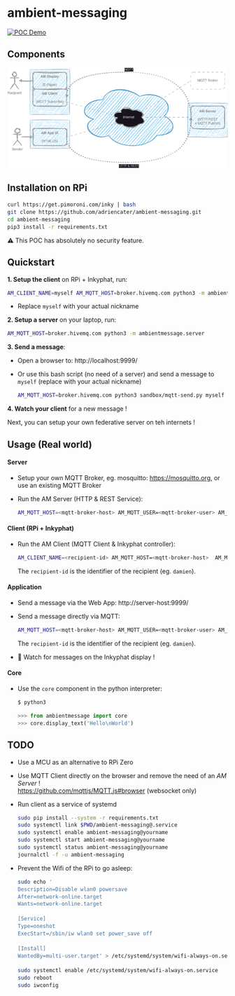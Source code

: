 ambient-messaging
=

[![POC Demo](https://i.ytimg.com/vi/5wmYNxQg5ug/maxres2.jpg)](https://www.youtube.com/embed/5wmYNxQg5ug)


Components
-
![Architecture](doc/diagram-components.drawio.png)


Installation on RPi
-
```sh
curl https://get.pimoroni.com/inky | bash
git clone https://github.com/adriencater/ambient-messaging.git
cd ambient-messaging
pip3 install -r requirements.txt
```
⚠ This POC has absolutely no security feature.
<!-- 
Then, run the client:
```sh
nohup AM_CLIENT_NAME=myself AM_MQTT_HOST=broker.hivemq.com python3 -m ambientmessage.client 2>&1>client.log
```
- Change `myself` with your actual nickname
- View the log: `tail -f client.log`
 -->


Quickstart
-
**1. Setup the client** on RPi + Inkyphat, run:
```sh
AM_CLIENT_NAME=myself AM_MQTT_HOST=broker.hivemq.com python3 -m ambientmessage.client
```
- Replace `myself` with your actual nickname

**2. Setup a server** on your laptop, run:
```sh
AM_MQTT_HOST=broker.hivemq.com python3 -m ambientmessage.server
```

**3. Send a message**:
- Open a browser to: http://localhost:9999/

- Or use this bash script (no need of a server) and send a message to `myself` (replace with your actual nickname)
  ```sh
  AM_MQTT_HOST=broker.hivemq.com python3 sandbox/mqtt-send.py myself "Hello World"
  ```

**4. Watch your client** for a new message !

Next, you can setup your own federative server on teh internets !


Usage (Real world)
-

#### Server

  - Setup your own MQTT Broker, eg. mosquitto: https://mosquitto.org, or use an existing MQTT Broker

  - Run the AM Server (HTTP & REST Service):
    ```sh
    AM_MQTT_HOST=<mqtt-broker-host> AM_MQTT_USER=<mqtt-broker-user> AM_MQTT_PASS=<mqtt-broker-pass> python3 -m ambientmessage.server
    ```

#### Client (RPi + Inkyphat)
  - Run the AM Client (MQTT Client & Inkyphat controller):
    ```sh
    AM_CLIENT_NAME=<recipient-id> AM_MQTT_HOST=<mqtt-broker-host>  AM_MQTT_USER=<mqtt-broker-user> AM_MQTT_PASS=<mqtt-broker-pass> python3 -m ambientmessage.client
    ```
    The `recipient-id` is the identifier of the recipient (eg. `damien`).

#### Application
  - Send a message via the Web App: http://server-host:9999/

  - Send a message directly via MQTT:
    ```sh
    AM_MQTT_HOST=<mqtt-broker-host> AM_MQTT_USER=<mqtt-broker-user> AM_MQTT_PASS=<mqtt-broker-pass> python3 sanbox/mqtt-send.py <recipient-id> "Hello World"
    ```
    The `recipient-id` is the identifier of the recipient (eg. `damien`).

  - 📨 Watch for messages on the Inkyphat display !

#### Core
  - Use the `core` component in the python interpreter:
    ```sh
    $ python3
    ```
    ```py
    >>> from ambientmessage import core
    >>> core.display_text('Hello\nWorld')
    ```

TODO
-
  - Use a MCU as an alternative to RPi Zero
  - Use MQTT Client directly on the browser and remove the need of an *AM Server* !
    <br>https://github.com/mqttjs/MQTT.js#browser (websocket only)

  - Run client as a service of systemd
    ```sh
    sudo pip install --system -r requirements.txt
    sudo systemctl link $PWD/ambient-messaging@.service
    sudo systemctl enable ambient-messaging@yourname
    sudo systemctl start ambient-messaging@yourname
    sudo systemctl status ambient-messaging@yourname
    journalctl -f -u ambient-messaging
    ```

  - Prevent the Wifi of the RPi to go asleep:
    ```sh
    sudo echo '
    Description=Disable wlan0 powersave
    After=network-online.target
    Wants=network-online.target

    [Service]
    Type=oneshot
    ExecStart=/sbin/iw wlan0 set power_save off

    [Install]
    WantedBy=multi-user.target' > /etc/systemd/system/wifi-always-on.service

    sudo systemctl enable /etc/systemd/system/wifi-always-on.service
    sudo reboot
    sudo iwconfig
    ```
